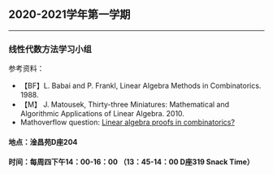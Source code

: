 ## 2020-2021学年第一学期
---------------------------------------------
### 线性代数方法学习小组

参考资料：
* 【BF】L. Babai and P. Frankl, Linear Algebra Methods in Combinatorics. 1988.
* 【M】 J. Matousek, Thirty-three Miniatures: Mathematical and Algorithmic Applications of Linear Algebra. 2010.
*  Mathoverflow question: [Linear algebra proofs in combinatorics?](https://mathoverflow.net/questions/17006/linear-algebra-proofs-in-combinatorics)

#### 地点：淦昌苑D座204
#### 时间：每周四下午14：00-16：00 （13：45-14：00 D座319 Snack Time）

